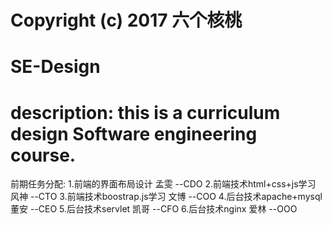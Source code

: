 # Copyright (c) 2017 六个核桃
# SE-Design

# description: this is a curriculum design Software engineering course.

前期任务分配:
	1.前端的界面布局设计   			孟雯    --CDO
	2.前端技术html+css+js学习       风神    --CTO
	3.前端技术boostrap.js学习      	文博	--COO
	4.后台技术apache+mysql          董安	--CEO
	5.后台技术servlet               凯哥	--CFO
	6.后台技术nginx                 爱林	--OOO
	
	

